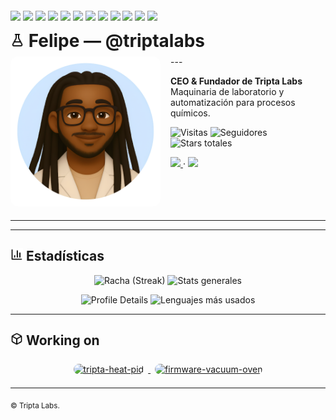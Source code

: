 <!--
README de perfil — @triptalabs
El repo debe llamarse EXACTAMENTE "triptalabs" y ser público.
Ajusta Web/Contacto/LinkedIn si aplica.
-->

  <!-- Stack principal -->
  <div style="margin-top:4px;">
    <img src="https://img.shields.io/badge/C-Systems-0e75b6?style=flat&logo=c" />
    <img src="https://img.shields.io/badge/C%2B%2B-Embedded-0e75b6?style=flat&logo=c%2B%2B" />
    <img src="https://img.shields.io/badge/ESP--IDF-Firmware-0e75b6?style=flat&logo=espressif" />
    <img src="https://img.shields.io/badge/FreeRTOS-RTOS-0e75b6?style=flat" />
    <img src="https://img.shields.io/badge/LVGL-UI-0e75b6?style=flat" />
    <img src="https://img.shields.io/badge/RS485%2FModbus-Fieldbus-0e75b6?style=flat" />
    <img src="https://img.shields.io/badge/TypeScript-Frontend-0e75b6?style=flat&logo=typescript" />
    <img src="https://img.shields.io/badge/React-UI-0e75b6?style=flat&logo=react" />
    <img src="https://img.shields.io/badge/TailwindCSS-Style-0e75b6?style=flat&logo=tailwindcss" />
    <img src="https://img.shields.io/badge/Supabase-DB-0e75b6?style=flat&logo=supabase" />
    <img src="https://img.shields.io/badge/Python-Scripting-0e75b6?style=flat&logo=python" />
    <img src="https://img.shields.io/badge/GitHub%20Actions-CI-0e75b6?style=flat&logo=githubactions" />
  </div>

  <h1 style="margin:12px 0 8px 0;">
    <img src="https://raw.githubusercontent.com/lucide-icons/lucide/main/icons/flask-conical.svg" width="22" />
    Felipe — @triptalabs
  </h1>
---
<!-- Header 1x2 en estilo "float": 25% imagen / 75% contenido -->
<img align="left"
     alt="Avatar"
     src="https://raw.githubusercontent.com/triptalabs/triptalabs/main/avatar.png"
     width="240"
     style="border-radius:12px; margin-right:16px; margin-bottom:8px;" />

<!-- Contenido (se acomoda a la derecha de la imagen) -->
<div>

  <p><strong>CEO &amp; Fundador de <strong>Tripta Labs</strong></strong><br/>
  Maquinaria de laboratorio y automatización para procesos químicos.</p>

  <!-- Social proof -->
  <p>
    <img alt="Visitas" src="https://komarev.com/ghpvc/?username=triptalabs&label=Visitas&color=0e75b6&style=flat" />
    <img alt="Seguidores" src="https://img.shields.io/github/followers/triptalabs?style=flat" />
    <img alt="Stars totales" src="https://img.shields.io/github/stars/triptalabs?style=flat&label=Stars" />
  </p>

  <!-- Enlaces rápidos -->
  <p>
    <a href="mailto:contacto@ejemplo.com">
      <img src="https://img.shields.io/badge/Contacto-0e75b6?style=flat&logo=minutemailer&logoColor=white" />
    </a> ·
    <a href="https://www.linkedin.com/">
      <img src="https://img.shields.io/badge/LinkedIn-0e75b6?style=flat&logo=linkedin" />
    </a>
  </p>

</div>

<!-- Limpieza del flotado para que lo siguiente no se suba -->
<br clear="both" />


---

---

## <img src="https://raw.githubusercontent.com/lucide-icons/lucide/main/icons/bar-chart-3.svg" width="20"/> Estadísticas

<div align="center">

<!-- Fila 1: 50 / 50 — total 800px, misma altura -->
<p>
  <img alt="Racha (Streak)"
       src="https://streak-stats.demolab.com?user=triptalabs&theme=tokyonight&hide_border=true"
       width="400" height="180" />
  <img alt="Stats generales"
       src="https://github-readme-stats.vercel.app/api?username=triptalabs&show_icons=true&rank_icon=github&theme=tokyonight&hide_border=true"
       width="400" height="180" />
</p>

<!-- Fila 2: 75 / 25 — total 800px, misma altura -->
<p>
  <img alt="Profile Details"
       src="https://github-profile-summary-cards.vercel.app/api/cards/profile-details?username=triptalabs&theme=tokyonight"
       width="600" height="180" />
  <img alt="Lenguajes más usados"
       src="https://github-readme-stats.vercel.app/api/top-langs/?username=triptalabs&layout=compact&langs_count=10&theme=tokyonight&hide_border=true"
       width="200" height="180" />
</p>

</div>


---

## <img src="https://raw.githubusercontent.com/lucide-icons/lucide/main/icons/box.svg" width="20"/> Working on

<div align="center">

  <a href="https://github.com/triptalabs/tripta-heat-pid">
    <img alt="tripta-heat-pid"
      src="https://github-readme-stats.vercel.app/api/pin/?username=triptalabs&repo=tripta-heat-pid&theme=tokyonight&hide_border=true"
      style="border-radius:12px; border:1px solid rgba(255,255,255,0.12); margin:6px;" loading="lazy" />
  </a>

  <a href="https://github.com/triptalabs/firmware-vacuum-oven">
    <img alt="firmware-vacuum-oven"
      src="https://github-readme-stats.vercel.app/api/pin/?username=triptalabs&repo=PID-simulator&theme=tokyonight&hide_border=true"
      style="border-radius:12px; border:1px solid rgba(255,255,255,0.12); margin:6px;" loading="lazy" />
  </a>

</div>

---

<sub>© Tripta Labs.</sub>

